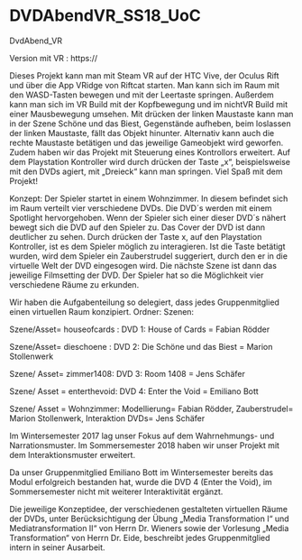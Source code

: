 # DVDAbendVR_SS18_UoC
DvdAbend_VR

Version mit VR : https:// 

Dieses Projekt kann man mit Steam VR auf der HTC Vive, der Oculus Rift und über die App VRidge von Riftcat starten. 
Man kann sich im Raum mit den WASD-Tasten bewegen und mit der Leertaste springen. Außerdem kann man sich im VR Build mit der Kopfbewegung und im nichtVR Build mit einer Mausbewegung umsehen. Mit drücken der linken Maustaste kann man in der Szene Schöne und das Biest, Gegenstände aufheben, beim loslassen der linken Maustaste, fällt das Objekt hinunter. Alternativ kann auch die rechte Maustaste betätigen und das jeweilige Gameobjekt wird geworfen.
Zudem haben wir das Projekt mit Steuerung eines Kontrollors erweitert. Auf dem Playstation Kontroller wird durch drücken der Taste „x“, beispielsweise mit den DVDs agiert, mit „Dreieck“ kann man springen.
Viel Spaß mit dem Projekt!

Konzept:
Der Spieler startet in einem Wohnzimmer. In diesem befindet sich im Raum verteilt vier verschiedene DVDs. 
Die DVD´s werden mit einem Spotlight hervorgehoben. Wenn der Spieler sich einer dieser DVD´s nähert bewegt sich die DVD auf den Spieler zu. Das Cover der DVD ist dann deutlicher zu sehen. 
Durch drücken der Taste x, auf den Playstation Kontroller, ist es dem Spieler möglich zu interagieren. 
Ist die Taste betätigt wurden, wird dem Spieler ein Zauberstrudel suggeriert, durch den er in die virtuelle Welt der DVD eingesogen wird. Die nächste Szene ist dann das jeweilige Filmsetting der DVD.
Der Spieler hat so die Möglichkeit vier verschiedene Räume zu erkunden.

Wir haben die Aufgabenteilung so delegiert, dass jedes Gruppenmitglied einen virtuellen Raum konzipiert.
Ordner: Szenen: 

Szene/Asset= houseofcards : DVD 1: House of Cards = Fabian Rödder


Szene/Asset= dieschoene : DVD 2: Die Schöne und das Biest = Marion Stollenwerk


Szene/ Asset= zimmer1408: DVD 3: Room 1408 = Jens Schäfer


Szene/ Asset = enterthevoid: DVD 4: Enter the Void = Emiliano Bott

Szene/ Asset = Wohnzimmer: Modellierung= Fabian Rödder, Zauberstrudel= Marion Stollenwerk, Interaktion DVDs= Jens Schäfer

Im Wintersemester 2017 lag unser Fokus auf dem Wahrnehmungs- und Narrationsmuster.
Im Sommersemester 2018 haben wir unser Projekt mit dem Interaktionsmuster erweitert.

Da unser Gruppenmitglied Emiliano Bott im Wintersemester bereits das Modul erfolgreich bestanden hat, wurde die DVD 4 (Enter the Void), im Sommersemester nicht mit weiterer Interaktivität ergänzt. 

Die jeweilige Konzeptidee, der verschiedenen gestalteten virtuellen Räume der DVDs,                                                    unter Berücksichtigung der Übung „Media Transformation I“ und Mediatransformation II“ von Herrn Dr. Wieners sowie der Vorlesung „Media Transformation“ von Herrn Dr. Eide, beschreibt jedes Gruppenmitglied intern in seiner Ausarbeit.
